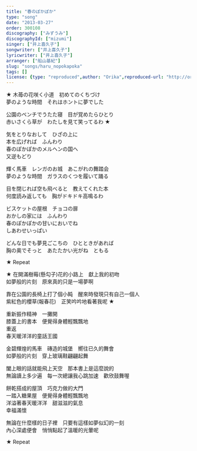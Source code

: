 ```yaml
---
title: "春のぽかぽか"
type: "song"
date: "2013-03-27"
order: 300108
discography: ["みずうみ"]
discographyId: ["mizumi"]
singer: ["井上喜久子"]
songwriter: ["井上喜久子"]
lyricwriter: ["井上喜久子"]
arranger: ["船山基紀"]
slug: "songs/haru_nopokapoka"
tags: []
license: {type: "reproduced",author: "Orika",reproduced-url: "http://orikamushi.myweb.hinet.net",reproduced-website: "織歌蟲"}
---
```


★ 木苺の花咲く小道　初めてのくちづけ   
夢のような時間　それはホントに夢でした   
  
公園のベンチでうたた寝　目が覚めたらひとり   
赤いさくら草が　わたしを見て笑ってるわ ★  
  
気をとりなおして　ひざの上に   
本を広げれば　ふんわり   
春のぽかぽかのメルヘンの国へ   
又逆もどり   
  
輝く馬車　レンガのお城　あこがれの舞踏会   
夢のような時間　ガラスのくつを履いて踊る   
  
目を閉じれば空も飛べると　教えてくれた本   
何度読み返しても　胸がドキドキ高鳴るわ   
  
ビスケットの屋根　チョコの扉   
おかしの家には　ふんわり   
春のぽかぽかの甘いにおいでね   
しあわせいっぱい   
  
どんな日でも夢見ごこちの　ひとときがあれば   
胸の奥でそっと　あたたかい光がね　ともる   
  
★ Repeat  
  
★ 在開滿樹莓(懸勾子)花的小路上　獻上我的初吻  
如夢般的片刻　原來真的只是一場夢啊  
  
靠在公園的長椅上打了個小盹　醒來時發現只有自己一個人  
紫紅色的櫻草(報春花)　正笑吟吟地看著我呢 ★   
  
重新振作精神　一攤開  
膝蓋上的書本　便覺得身體輕飄飄地  
重返  
春天暖洋洋的童話王國  
  
金碧輝煌的馬車　磚造的城堡　嚮往已久的舞會  
如夢般的片刻　穿上玻璃鞋翩翩起舞  
  
闔上眼的話就能飛上天空　那本書上是這麼說的  
無論讀上多少遍　每一次總讓我心跳加速　歡欣鼓舞喔  
  
餅乾搭成的屋頂　巧克力做的大門  
一踏入糖果屋　便覺得身體輕飄飄地  
洋溢著春天暖洋洋　甜滋滋的氣息  
幸福滿懷  
  
無論在什麼樣的日子裡　只要有這樣如夢似幻的一刻  
內心深處便會　悄悄點起了溫暖的光暈呢  
  
★ Repeat
